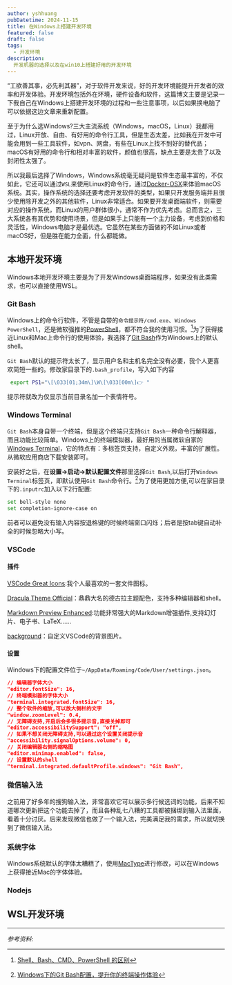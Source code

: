 ```yaml
---
author: yshhuang
pubDatetime: 2024-11-15
title: 在Windows上搭建开发环境
featured: false
draft: false
tags:
  - 开发环境
description:
  开发机器的选择以及在win10上搭建好用的开发环境
---
```

“工欲善其事，必先利其器”，对于软件开发来说，好的开发环境能提升开发者的效率和开发体验。开发环境包括外在环境，硬件设备和软件，这篇博文主要是记录一下我自己在Windows上搭建开发环境的过程和一些注意事项，以后如果换电脑了可以依据这边文章来重新配置。

至于为什么选Windows?三大主流系统（Windows，macOS，Linux）我都用过，Linux开放、自由、有好用的命令行工具，但是生态太差，比如我在开发中可能会用到一些工具软件，如vpn、网盘，有些在Linux上找不到好的替代品；macOS有好用的命令行和相对丰富的软件，颜值也很高，缺点主要是太贵了以及封闭性太强了。

所以我最后选择了Windows，Windows系统毫无疑问是软件生态最丰富的，不仅如此，它还可以通过`WSL`来使用Linux的命令行，通过[Docker-OSX](https://github.com/sickcodes/Docker-OSX)来体验macOS系统。其实，操作系统的选择还要考虑开发软件的类型，如果只开发服务端并且很少使用除开发之外的其他软件，Linux非常适合。如果要开发桌面端软件，则需要对应的操作系统，而Linux的用户群体很小，通常不作为优先考虑。总而言之，三大系统各有其优势和使用场景，但是如果手上只能有一个主力设备，考虑到价格和灵活性，Windows电脑才是最优选。它虽然在某些方面做的不如Linux或者macOS好，但是胜在能力全面，什么都能做。

## 本地开发环境

Windows本地开发环境主要是为了开发Windows桌面端程序，如果没有此类需求，也可以直接使用WSL。

### Git Bash

Windows上的命令行软件，不管是自带的`命令提示符/cmd.exe`、`Windows PowerShell`，还是微软强推的[PowerShell](https://apps.microsoft.com/detail/9mz1snwt0n5d)，都不符合我的使用习惯。[^1]为了获得接近Linux和Mac上命令行的使用体验，我选择了[Git Bash](https://git-scm.com/downloads/win)作为Windows上的默认shell。

`Git Bash`默认的提示符太长了，显示用户名和主机名完全没有必要，我个人更喜欢简短一些的。修改家目录下的`.bash_profile`，写入如下内容

```bash
 export PS1="\[\033[01;34m\]\W\[\033[00m\]👉 "
```

提示符就改为仅显示当前目录名加一个表情符号。

### Windows Terminal

`Git Bash`本身自带一个终端，但是这个终端只支持`Git Bash`一种命令行解释器，而且功能比较简单。Windows上的终端模拟器，最好用的当属微软自家的[Windows Terminal](https://www.microsoft.com/store/productId/9N0DX20HK701)，它的特点有：多标签页支持，自定义外观，丰富的扩展性。从微软应用商店下载安装即可。

安装好之后，在**设置->启动->默认配置文件**那里选择`Git Bash`,以后打开`Windows Terminal`标签页，即默认使用`Git Bash`命令行。[^2]为了使用更加方便,可以在家目录下的`.inputrc`加入以下2行配置:

```bash
set bell-style none
set completion-ignore-case on
```

前者可以避免没有输入内容按退格键的时候终端窗口闪烁；后者是按tab键自动补全的时候忽略大小写。

### VSCode

#### 插件

[VSCode Great Icons](https://marketplace.visualstudio.com/items?itemName=emmanuelbeziat.vscode-great-icons):我个人最喜欢的一套文件图标。

[Dracula Theme Official](https://marketplace.visualstudio.com/items?itemName=dracula-theme.theme-dracula)：鼎鼎大名的德古拉主题配色，支持多种编辑器和shell。

[Markdown Preview Enhanced](https://marketplace.visualstudio.com/items?itemName=shd101wyy.markdown-preview-enhanced):功能非常强大的Markdown增强插件,支持幻灯片、电子书、LaTeX……

[background](https://marketplace.visualstudio.com/items?itemName=shalldie.background)：自定义VSCode的背景图片。

#### 设置

Windows下的配置文件位于`~/AppData/Roaming/Code/User/settings.json`。

```json
// 编辑器字体大小
"editor.fontSize": 16,
// 终端模拟器的字体大小
"terminal.integrated.fontSize": 16,
// 整个软件的缩放,可以放大侧栏的文字
"window.zoomLevel": 0.4,
// 无障碍支持,开启后会多很多提示音,直接关掉即可
"editor.accessibilitySupport": "off",
// 如果不想关闭无障碍支持,可以通过这个设置关闭提示音
"accessibility.signalOptions.volume": 0,
// 关闭编辑器右侧的缩略图
"editor.minimap.enabled": false,
// 设置默认的shell
"terminal.integrated.defaultProfile.windows": "Git Bash",
```

### 微信输入法

之前用了好多年的搜狗输入法，非常喜欢它可以展示多行候选词的功能，后来不知道哪次更新把这个功能去掉了，而且各种乱七八糟的工具都被捆绑到输入法里面，看着十分讨厌。后来发现微信也做了一个输入法，完美满足我的需求，所以就切换到了微信输入法。

### 系统字体

Windows系统默认的字体太糟糕了，使用[MacType](https://www.mactype.net/)进行修改，可以在Windows上获得接近Mac的字体体验。

### Nodejs

## WSL开发环境

------------
*参考资料:*
[^1]:[Shell、Bash、CMD、PowerShell 的区别](https://blog.csdn.net/qq_33154343/article/details/123366377)
[^2]:[Windows下的Git Bash配置，提升你的终端操作体验](https://zhuanlan.zhihu.com/p/418321777)
